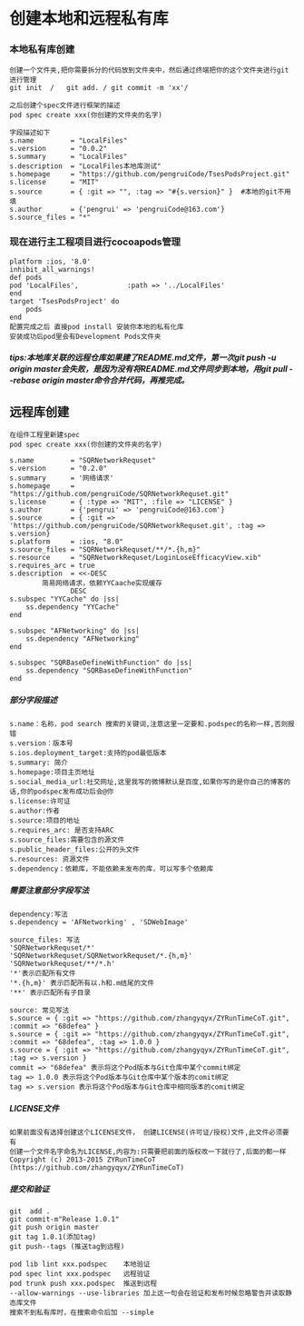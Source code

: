 # 创建本地和远程私有库

### 本地私有库创建
    创建一个文件夹,把你需要拆分的代码放到文件夹中，然后通过终端把你的这个文件夹进行git进行管理
    git init  /   git add. / git commit -m 'xx'/
    
    之后创建个spec文件进行框架的描述
    pod spec create xxx(你创建的文件夹的名字)
    
    字段描述如下
    s.name         = "LocalFiles"
    s.version      = "0.0.2"
    s.summary      = "LocalFiles"
    s.description  = "LocalFiles本地库测试"
    s.homepage     = "https://github.com/pengruiCode/TsesPodsProject.git"
    s.license      = "MIT"
    s.source       = { :git => "", :tag => "#{s.version}" }  #本地的git不用填
    s.author       = {'pengrui' => 'pengruiCode@163.com'}
    s.source_files = "*"
    
 ### 现在进行主工程项目进行cocoapods管理   
    platform :ios, '8.0'
    inhibit_all_warnings!
    def pods
    pod 'LocalFiles',            :path => '../LocalFiles'
    end
    target 'TsesPodsProject' do
        pods
    end
    配置完成之后 直接pod install 安装你本地的私有化库
    安装成功后pod里会有Development Pods文件夹
    
 ##### tips:本地库关联的远程仓库如果建了README.md文件，第一次git push -u origin master会失败，是因为没有将README.md文件同步到本地，用git pull --rebase origin master命令合并代码，再推完成。
    
## 远程库创建
    在组件工程里新建spec
    pod spec create xxx(你创建的文件夹的名字)
    
    s.name         = "SQRNetworkRequset"
    s.version      = "0.2.0"
    s.summary  	   = '网络请求'
    s.homepage     = "https://github.com/pengruiCode/SQRNetworkRequset.git"
    s.license      = { :type => "MIT", :file => "LICENSE" }
    s.author       = {'pengrui' => 'pengruiCode@163.com'}
    s.source       = { :git => 'https://github.com/pengruiCode/SQRNetworkRequset.git', :tag => s.version}
    s.platform 	   = :ios, "8.0"
    s.source_files = "SQRNetworkRequset/**/*.{h,m}"
    s.resource     = "SQRNetworkRequset/LoginLoseEfficacyView.xib"
    s.requires_arc = true
    s.description  = <<-DESC
			简易网络请求，依赖YYCaache实现缓存
                   DESC
    s.subspec "YYCache" do |ss|
        ss.dependency "YYCache"
    end

    s.subspec "AFNetworking" do |ss|
        ss.dependency "AFNetworking"
    end

    s.subspec "SQRBaseDefineWithFunction" do |ss|
        ss.dependency "SQRBaseDefineWithFunction"
    end
    
##### 部分字段描述
    s.name：名称，pod search 搜索的关键词,注意这里一定要和.podspec的名称一样,否则报错
    s.version：版本号
    s.ios.deployment_target:支持的pod最低版本
    s.summary: 简介
    s.homepage:项目主页地址
    s.social_media_url:社交网址,这里我写的微博默认是百度,如果你写的是你自己的博客的话,你的podspec发布成功后会@你
    s.license:许可证
    s.author:作者
    s.source:项目的地址
    s.requires_arc: 是否支持ARC
    s.source_files:需要包含的源文件
    s.public_header_files:公开的头文件
    s.resources: 资源文件
    s.dependency：依赖库，不能依赖未发布的库，可以写多个依赖库
    
##### 需要注意部分字段写法
    dependency:写法
    s.dependency = 'AFNetworking' , 'SDWebImage'
    
    source_files: 写法 
    'SQRNetworkRequset/*'
    'SQRNetworkRequset/SQRNetworkRequset/*.{h,m}'
    'SQRNetworkRequset/**/*.h'
    '*'表示匹配所有文件
    '*.{h,m}' 表示匹配所有以.h和.m结尾的文件
    '**' 表示匹配所有子目录
    
    source: 常见写法
    s.source = { :git => "https://github.com/zhangyqyx/ZYRunTimeCoT.git", :commit => "68defea" }
    s.source = { :git => "https://github.com/zhangyqyx/ZYRunTimeCoT.git", :commit => "68defea", :tag => 1.0.0 }
    s.source = { :git => "https://github.com/zhangyqyx/ZYRunTimeCoT.git", :tag => s.version }
    commit => "68defea" 表示将这个Pod版本与Git仓库中某个commit绑定
    tag => 1.0.0 表示将这个Pod版本与Git仓库中某个版本的comit绑定
    tag => s.version 表示将这个Pod版本与Git仓库中相同版本的comit绑定
    
##### LICENSE文件 
    如果前面没有选择创建这个LICENSE文件， 创建LICENSE(许可证/授权)文件,此文件必须要有
    创建一个文件名字命名为LICENSE,内容为:只需要把前面的版权改一下就行了,后面的都一样
    Copyright (c) 2013-2015 ZYRunTimeCoT (https://github.com/zhangyqyx/ZYRunTimeCoT)
    
##### 提交和验证
    git  add .
    git commit-m"Release 1.0.1"
    git push origin master
    git tag 1.0.1(添加tag)
    git push--tags (推送tag到远程)
    
    pod lib lint xxx.podspec    本地验证
    pod spec lint xxx.podspec   远程验证
    pod trunk push xxx.podspec  推送到远程
    --allow-warnings --use-libraries 加上这一句会在验证和发布时候忽略警告并读取静态库文件
    搜索不到私有库时，在搜索命令后加 --simple
    
    

